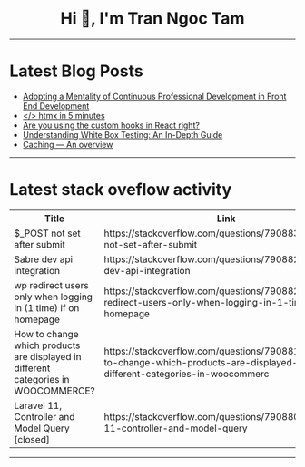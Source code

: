 <h1 align="center">Hi 👋, I'm Tran Ngoc Tam</h1>

---

# Latest Blog Posts 
<!-- BLOG-POST-LIST:START -->
- [Adopting a Mentality of Continuous Professional Development in Front End Development](https://dev.to/rohitkhokhar/adopting-a-mentality-of-continuous-professional-development-in-front-end-development-3p08)
- [&lt;/&gt; htmx in 5 minutes](https://dev.to/pallat/-htmx-in-5-minutes-2l57)
- [Are you using the custom hooks in React right?](https://dev.to/ragul_murugesan/are-you-using-the-custom-hooks-in-react-right-2051)
- [Understanding White Box Testing: An In-Depth Guide](https://dev.to/keploy/understanding-white-box-testing-an-in-depth-guide-4mj8)
- [Caching — An overview](https://dev.to/kartikey_srivastava/caching-an-overview-36o7)
<!-- BLOG-POST-LIST:END -->

---

# Latest stack oveflow activity
<table>
  <tr><th>Title</th><th>Link</th></tr>
  <!-- STACKOVERFLOW:START --><tr><td>$_POST not set after submit</td><td>https://stackoverflow.com/questions/79088376/post-not-set-after-submit</td></tr><tr><td>Sabre dev api integration</td><td>https://stackoverflow.com/questions/79088231/sabre-dev-api-integration</td></tr><tr><td>wp redirect users only when logging in &lpar;1 time&rpar; if on homepage</td><td>https://stackoverflow.com/questions/79088221/wp-redirect-users-only-when-logging-in-1-time-if-on-homepage</td></tr><tr><td>How to change which products are displayed in different categories in WOOCOMMERCE?</td><td>https://stackoverflow.com/questions/79088108/how-to-change-which-products-are-displayed-in-different-categories-in-woocommerc</td></tr><tr><td>Laravel 11, Controller and Model Query [closed]</td><td>https://stackoverflow.com/questions/79088094/laravel-11-controller-and-model-query</td></tr><!-- STACKOVERFLOW:END -->
</table>

---


